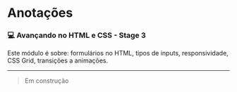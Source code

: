 # Anotações

### 💻 Avançando no HTML e CSS - Stage 3

Este módulo é sobre: formulários no HTML, tipos de inputs, responsividade, CSS Grid, transições a animações.

---

> Em construção